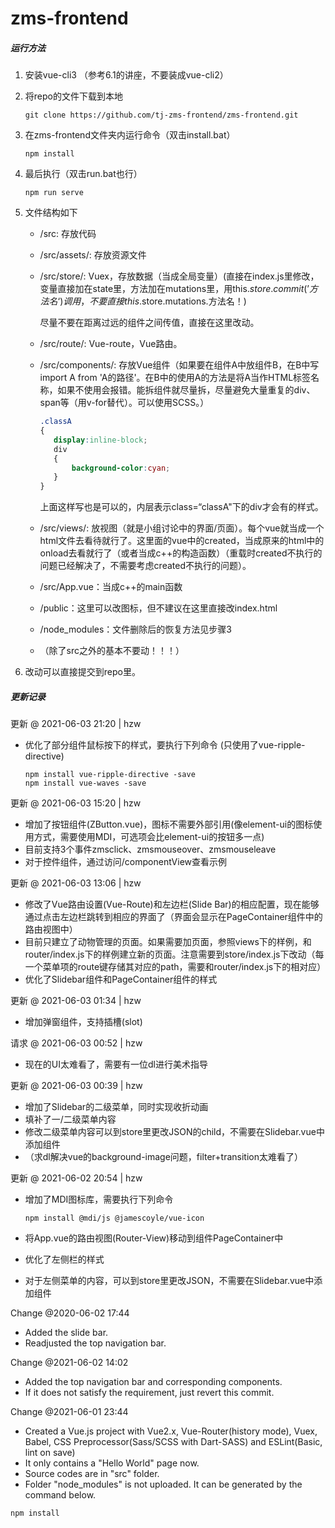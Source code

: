 # zms-frontend 

##### 运行方法

1. 安装vue-cli3 （参考6.1的讲座，不要装成vue-cli2）

2. 将repo的文件下载到本地

   ```Shell
   git clone https://github.com/tj-zms-frontend/zms-frontend.git
   ```

3. 在zms-frontend文件夹内运行命令（双击install.bat）

   ```shell
   npm install
   ```

4. 最后执行（双击run.bat也行）

   ```shell
   npm run serve
   ```

5. 文件结构如下

   - /src: 存放代码

   - /src/assets/: 存放资源文件

   - /src/store/: Vuex，存放数据（当成全局变量）(直接在index.js里修改，变量直接加在state里，方法加在mutations里，用this.$store.commit(’方法名‘)调用，不要直接this.$store.mutations.方法名！)

     尽量不要在距离过远的组件之间传值，直接在这里改动。

   - /src/route/: Vue-route，Vue路由。

   - /src/components/: 存放Vue组件（如果要在组件A中放组件B，在B中写import A from 'A的路径'。在B中的使用A的方法是将A当作HTML标签名称，如果不使用会报错。能拆组件就尽量拆，尽量避免大量重复的div、span等（用v-for替代）。可以使用SCSS。）

     ```css
     .classA
     {
     	display:inline-block;
     	div
     	{
     		background-color:cyan; 
     	}
     }
     ```

     上面这样写也是可以的，内层表示class=“classA"下的div才会有的样式。

   - /src/views/: 放视图（就是小组讨论中的界面/页面）。每个vue就当成一个html文件去看待就行了。这里面的vue中的created，当成原来的html中的onload去看就行了（或者当成c++的构造函数）（重载时created不执行的问题已经解决了，不需要考虑created不执行的问题）。

   - /src/App.vue：当成c++的main函数

   - /public：这里可以改图标，但不建议在这里直接改index.html

   - /node_modules：文件删除后的恢复方法见步骤3

   - （除了src之外的基本不要动！！！）

6. 改动可以直接提交到repo里。

   

##### 更新记录

更新 @ 2021-06-03 21:20 | hzw

- 优化了部分组件鼠标按下的样式，要执行下列命令 (只使用了vue-ripple-directive)

  ```Shell
  npm install vue-ripple-directive -save
  npm install vue-waves -save
  ```



更新 @ 2021-06-03 15:20 | hzw

- 增加了按钮组件(ZButton.vue)，图标不需要外部引用(像element-ui的图标使用方式，需要使用MDI，可选项会比element-ui的按钮多一点)
- 目前支持3个事件zmsclick、zmsmouseover、zmsmouseleave
- 对于控件组件，通过访问/componentView查看示例



更新 @ 2021-06-03 13:06 | hzw

- 修改了Vue路由设置(Vue-Route)和左边栏(Slide Bar)的相应配置，现在能够通过点击左边栏跳转到相应的界面了（界面会显示在PageContainer组件中的路由视图中）
- 目前只建立了动物管理的页面。如果需要加页面，参照views下的样例，和router/index.js下的样例建立新的页面。注意需要到store/index.js下改动（每一个菜单项的route键存储其对应的path，需要和router/index.js下的相对应）
- 优化了Slidebar组件和PageContainer组件的样式



更新 @ 2021-06-03 01:34 | hzw

- 增加弹窗组件，支持插槽(slot)



请求 @ 2021-06-03 00:52 | hzw

- 现在的UI太难看了，需要有一位dl进行美术指导



更新 @ 2021-06-03 00:39 | hzw

- 增加了Slidebar的二级菜单，同时实现收折动画
- 填补了一/二级菜单内容
- 修改二级菜单内容可以到store里更改JSON的child，不需要在Slidebar.vue中添加组件
- （求dl解决vue的background-image问题，filter+transition太难看了）



更新 @ 2021-06-02 20:54 | hzw

- 增加了MDI图标库，需要执行下列命令

  ```Shell
  npm install @mdi/js @jamescoyle/vue-icon
  ```

- 将App.vue的路由视图(Router-View)移动到组件PageContainer中
- 优化了左侧栏的样式
- 对于左侧菜单的内容，可以到store里更改JSON，不需要在Slidebar.vue中添加组件



Change @2020-06-02 17:44

- Added the slide bar.
- Readjusted the top navigation bar.



Change @2021-06-02 14:02

- Added the top navigation bar and corresponding components.
- If it does not satisfy the requirement, just revert this commit.



Change @2021-06-01 23:44

- Created a Vue.js project with Vue2.x, Vue-Router(history mode), Vuex, Babel, CSS Preprocessor(Sass/SCSS with Dart-SASS) and ESLint(Basic, lint on save)
- It only contains a "Hello World" page now.
- Source codes are in "src" folder.
- Folder "node_modules" is not uploaded. It can be generated by the command below.

```shell
npm install
```

